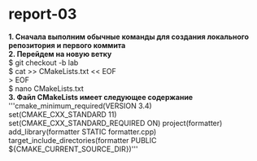 # report-03
**1. Сначала выполним обычные команды для создания локального репозитория и первого коммита**  
**2. Перейдем на новую ветку**  
      $ git checkout -b lab  
      $ cat >> CMakeLists.txt << EOF  
      > EOF  
      $ nano CMakeLists.txt  
**3.  Файл CMakeLists имеет следующее содержание**  
    '''cmake_minimum_required(VERSION 3.4)  
    set(CMAKE_CXX_STANDARD 11)    
    set(CMAKE_CXX_STANDARD_REQUIRED ON) 
    project(formatter)  
    add_library(formatter STATIC formatter.cpp)  
    target_include_directories(formatter PUBLIC ${CMAKE_CURRENT_SOURCE_DIR})'''  
    
      
